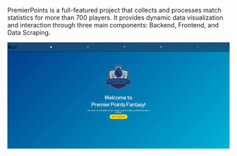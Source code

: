 PremierPoints is a full-featured project that collects and processes match statistics for more than 700 players. It provides dynamic data visualization and interaction through three main components: Backend, Frontend, and Data Scraping.

![Dashboard](frontend/Dashboard/1.JPG)
